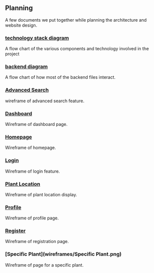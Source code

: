 ## Planning
A few documents we put together while planning the architecture and website design.

### [technology stack diagram](technology-stack-diagram.pdf)
A flow chart of the various components and technology involved in the project

### [backend diagram](backend_diagram.png)
A flow chart of how most of the backend files interact.

### [Advanced Search](wireframes/Advanced_Search.png)
wireframe of advanced search feature.

### [Dashboard](wireframes/Dashboard.png)
Wireframe of dashboard page.

### [Homepage](wireframes/Homepage.png)
Wireframe of homepage.

### [Login](wireframes/Login.png)
Wireframe of login feature.

### [Plant Location](wireframes/Plant_Location.png)
Wireframe of plant location display.

### [Profile](wireframes/Profile.png)
Wireframe of profile page.

### [Register](wireframes/Register.png)
Wireframe of registration page.

### [Specific Plant](wireframes/Specific Plant.png)
Wireframe of page for a specific plant.
